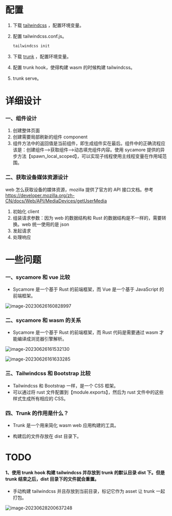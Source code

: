 # 配置

1. 下载 [tailwindcss](https://github.com/tailwindlabs/tailwindcss/releases/tag/v3.3.2) ，配置环境变量。

2. 配置 tailwindcss.conf.js。

   ```bash
   tailwindcss init
   ```

3. 下载 [trunk](https://github.com/thedodd/trunk/releases) ，配置环境变量。

4. 配置 trunk hook，使得构建 wasm 的时候构建 tailwindcss。

5. trunk serve。





# 详细设计

### 一、组件设计

1. 创建整体页面
2. 创建需要局部刷新的组件 component
3. 组件方法中的返回值是当前组件，即生成组件实在最后。组件中的正确流程应该是：创建组件-->获取组件-->动态填充组件内容。使用 sycamore 提供的异步方法【spawn_local_scoped】，可以实现子线程使用主线程变量在作用域范围。



### 二、获取设备媒体资源设计

web 怎么获取设备的媒体资源，mozilla 提供了官方的 API 接口文档。参考 https://developer.mozilla.org/zh-CN/docs/Web/API/MediaDevices/getUserMedia

1.  初始化 client
2. 组装请求参数：因为 web 的数据结构和 Rust 的数据结构是不一样的，需要转换。web 统一使用的是 json
3. 发起请求
4. 处理响应





# 一些问题

### 一、sycamore 和 vue 比较

* Sycamore 是一个基于 Rust 的前端框架，而 Vue 是一个基于 JavaScript 的前端框架。

![image-20230626160828997](https://note-1305755407.cos.ap-nanjing.myqcloud.com/note/image-20230626160828997.png)





### 二、sycamore 和 wasm 的关系

* Sycamore 是一个基于 Rust 的前端框架，而 Rust 代码是需要通过 wasm 才能编译成浏览器引擎解析。

![image-20230626161532130](https://note-1305755407.cos.ap-nanjing.myqcloud.com/note/image-20230626161532130.png)



![image-20230626161633285](https://note-1305755407.cos.ap-nanjing.myqcloud.com/note/image-20230626161633285.png)



### 三、Tailwindcss 和 Bootstrap 比较

* Tailwindcss 和 Bootstrap 一样，是一个 CSS 框架。
* 可以通过将 rust 文件配置到【module.exports】，然后为 rust  文件中的这些样式生成所有相应的 CSS。



### 四、Trunk 的作用是什么？

* Trunk 是一个用来简化 wasm web 应用构建的工具。

* 构建后的文件存放在 dist 目录下。



# TODO

#### 1、使用 trunk hook 构建 tailwindcss 并存放到 trunk 的默认目录 dist 下。但是 trunk 结束之后，dist 目录下的文件就会重置。

* 手动构建 tailwindcss 并且存放到当前目录，标记它作为 asset 让 trunk 一起打包。

![image-20230628200637248](https://note-1305755407.cos.ap-nanjing.myqcloud.com/note/image-20230628200637248.png)